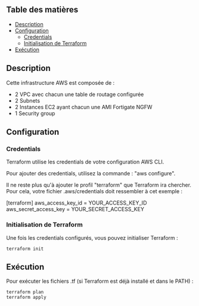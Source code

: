 ## Table des matières

- [Description](#description)
- [Configuration](#configuration)
  - [Credentials](#credentials)
  - [Initialisation de Terraform](#initialisation-de-terraform)
- [Exécution](#exécution)

## Description
Cette infrastructure AWS est composée de :

- 2 VPC avec chacun une table de routage configurée
- 2 Subnets
- 2 Instances EC2 ayant chacun une AMI Fortigate NGFW
- 1 Security group


## Configuration

### Credentials
Terraform utilise les credentials de votre configuration AWS CLI.

Pour ajouter des credentials, utilisez la commande : "aws configure".

Il ne reste plus qu'à ajouter le profil "terraform" que Terraform ira chercher.
Pour cela, votre fichier .aws/credentials doit ressembler à cet exemple :

[terraform]
aws_access_key_id = YOUR_ACCESS_KEY_ID
aws_secret_access_key = YOUR_SECRET_ACCESS_KEY

### Initialisation de Terraform
Une fois les credentials configurés, vous pouvez initialiser Terraform :

```hcl
terraform init
```

## Exécution
Pour exécuter les fichiers .tf (si Terraform est déjà installé et dans le PATH) :

```hcl
terraform plan
terraform apply
```

